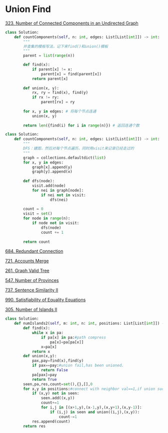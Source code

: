 # Union Find

[323. Number of Connected Components in an Undirected Graph](https://leetcode.com/problems/number-of-connected-components-in-an-undirected-graph/discuss/319459/Python3-UnionFindDFSBFS-solution)

```py
class Solution:
    def countComponents(self, n: int, edges: List[List[int]]) -> int:
        """
        并查集的模板写法，记下来find()和union()模板
        """
        parent = list(range(n))

        def find(x):
            if parent[x] != x:
                parent[x] = find(parent[x])
            return parent[x]
        
        def union(x, y):
            rx, ry = find(x), find(y)
            if rx != ry:
                parent[rx] = ry
        
        for x, y in edges: # 将每个节点连通
            union(x, y)
        
        return len({find(i) for i in range(n)}) # 返回连通个数
```

```py
class Solution:
    def countComponents(self, n: int, edges: List[List[int]]) -> int:
        """
        DFS：建图，然后对每个节点遍历，同时用visit来记录已经走过的
        """
        graph = collections.defaultdict(list)
        for x, y in edges:
            graph[x].append(y)
            graph[y].append(x)
        
        def dfs(node):
            visit.add(node)
            for nei in graph[node]:
                if nei not in visit:
                    dfs(nei)
        
        count = 0
        visit = set()
        for node in range(n):
            if node not in visit:
                dfs(node)
                count += 1
        
        return count

```

[684. Redundant Connection](https://leetcode.com/problems/redundant-connection/)

[721. Accounts Merge](https://leetcode.com/problems/accounts-merge/)

[261. Graph Valid Tree](https://leetcode.com/problems/graph-valid-tree/)

[547. Number of Provinces](https://leetcode.com/problems/number-of-provinces/)

[737. Sentence Similarity II](https://leetcode.com/problems/sentence-similarity-ii/)

[990. Satisfiability of Equality Equations](https://leetcode.com/problems/satisfiability-of-equality-equations/)

[305. Number of Islands II](https://leetcode.com/problems/number-of-islands-ii/)

```py
class Solution:
    def numIslands2(self, m: int, n: int, positions: List[List[int]]) -> List[int]:
        def find(x):
            while x in pa:
                if pa[x] in pa:#path compress
                    pa[x]=pa[pa[x]]
                x=pa[x]
            return x    
        def union(x,y):
            pax,pay=find(x),find(y)
            if pax==pay:#union fail,has been unioned.
                return False
            pa[pax]=pay
            return True
        seen,pa,res,count=set(),{},[],0
        for x,y in positions:#connect with neighbor val==1,if union success,means one island disappear.
            if (x,y) not in seen:
                seen.add((x,y))
                count+=1
                for i,j in [(x+1,y),(x-1,y),(x,y+1),(x,y-1)]:
                    if (i,j) in seen and union((i,j),(x,y)):
                        count-=1
            res.append(count)
        return res
```
